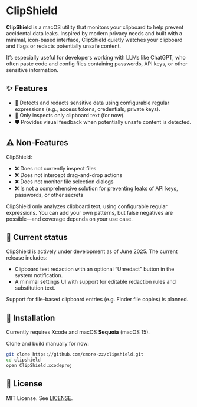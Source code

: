 # ClipShield

**ClipShield** is a macOS utility that monitors your clipboard to help prevent accidental data leaks. Inspired by modern privacy needs and built with a minimal, icon-based interface, ClipShield quietly watches your clipboard and flags or redacts potentially unsafe content.

It’s especially useful for developers working with LLMs like ChatGPT, who often paste code and config files containing passwords, API keys, or other sensitive information.

## ✨ Features

- 🔐 Detects and redacts sensitive data using configurable regular expressions (e.g., access tokens, credentials, private keys).
- 📎 Only inspects only clipboard text (for now).
- 🛡️ Provides visual feedback when potentially unsafe content is detected.

## ⚠️ Non-Features

ClipShield:
*	❌ Does not currently inspect files
*	❌ Does not intercept drag-and-drop actions
*	❌ Does not monitor file selection dialogs
*	❌ Is not a comprehensive solution for preventing leaks of API keys, passwords, or other secrets

ClipShield only analyzes clipboard text, using configurable regular expressions. You can add your own patterns, but false negatives are possible—and coverage depends on your use case.

## 🧪 Current status

ClipShield is actively under development as of June 2025. The current release includes:

- Clipboard text redaction with an optional “Unredact” button in the system notification.
- A minimal settings UI with support for editable redaction rules and substitution text.

Support for file-based clipboard entries (e.g. Finder file copies) is planned.

## 🔧 Installation

Currently requires Xcode and macOS **Sequoia** (macOS 15).

Clone and build manually for now:

```bash
git clone https://github.com/cmore-zz/clipshield.git
cd clipshield
open ClipShield.xcodeproj
```

## 📄 License

MIT License. See [LICENSE](LICENSE).
